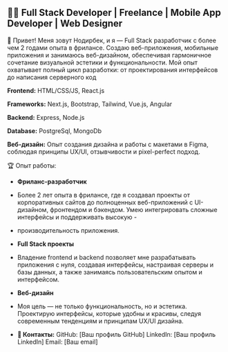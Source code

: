 ## **👨‍💻 Full Stack Developer | Freelance | Mobile App Developer | Web Designer**

🌟 Привет!
Меня зовут Нодирбек, и я — Full Stack разработчик с более чем 2 годами опыта в фрилансе. Создаю веб-приложения, мобильные приложения и занимаюсь веб-дизайном, обеспечивая гармоничное сочетание визуальной эстетики и функциональности. Мой опыт охватывает полный цикл разработки: от проектирования интерфейсов до написания серверного код

**Frontend:** HTML/CSS/JS, React.js

**Frameworks:** Next.js, Bootstrap, Tailwind, Vue.js, Angular

**Backend:** Express, Node.js

**Database:** PostgreSql, MongoDb

**Веб-дизайн:**
Опыт создания дизайна и работы с макетами в Figma, соблюдая принципы UX/UI, отзывчивости и pixel-perfect подход.

🏆 Опыт работы:
- **Фриланс-разработчик**
- Более 2 лет опыта в фрилансе, где я создавал проекты от корпоративных сайтов до полноценных веб-приложений с UI-дизайном, фронтендом и бэкендом. Умею интегрировать сложные интерфейсы и поддерживать высокую - 
- производительность приложения.

- **Full Stack проекты**
- Владение frontend и backend позволяет мне разрабатывать приложения с нуля, создавая интерфейсы, настраивая серверы и базы данных, а также занимаясь пользовательским опытом и интерфейсом.

- **Веб-дизайн**
- Моя цель — не только функциональность, но и эстетика. Проектирую интерфейсы, которые удобны и красивы, следуя современным тенденциям и принципам UX/UI дизайна.

- **💼 Контакты:**
  GitHub: [Ваш профиль GitHub]
  LinkedIn: [Ваш профиль LinkedIn]
  Email: [Ваш email]
